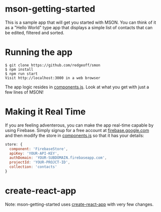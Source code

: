 # mson-getting-started

This is a sample app that will get you started with MSON. You can think of it as a "Hello World" type app that displays a simple list of contacts that can be edited, filtered and sorted.

# Running the app

    $ git clone https://github.com/redgeoff/smon
    $ npm install
    $ npm run start
    Visit http://localhost:3000 in a web browser

The app logic resides in [components.js](src/components.js). Look at what you get with just a few lines of MSON!

# Making it Real Time

If you are feeling adventerous, you can make the app real-time capable by using Firebase. Simply signup for a free account at [firebase.google.com](https://firebase.google.com/) and then modify the store in [components.js](src/components.js) so that it has your details:
```js
store: {
  component: 'FirebaseStore',
  apiKey: 'YOUR-API-KEY',
  authDomain: 'YOUR-SUBDOMAIN.firebaseapp.com',
  projectId: 'YOUR-PROJCT-ID',
  collection: 'contacts'
}
```

# create-react-app

Note: mson-getting-started uses [create-react-app](https://github.com/facebook/create-react-app) with very few changes.